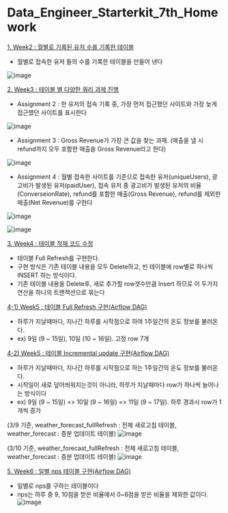# Data_Engineer_Starterkit_7th_Homework

[1. Week2 : 월별로 기록된 유저 수를 기록한 테이블](https://github.com/KimHyungkeun/DE_Starterkit_Programmers/blob/main/week2_HW.ipynb)  
 - 월별로 접속한 유저 들의 수를 기록한 테이블을 만들어 낸다

![image](https://user-images.githubusercontent.com/12759500/159435190-e041b791-177b-4fda-a2d0-e98e799ebef9.png)


[2. Week3 : 테이블 별 다양한 쿼리 과제 진행](https://github.com/KimHyungkeun/DE_Starterkit_Programmers/blob/main/week3_HW.ipynb)
 - Assignment 2 : 한 유저의 접속 기록 중, 가장 먼저 접근했던 사이트와 가장 늦게 접근했던 사이트를 표시한다

![image](https://user-images.githubusercontent.com/12759500/159435023-2f732f49-714f-4d28-9fb7-188fe7e58e35.png)

 - Assignment 3 : Gross Revenue가 가장 큰 값을 찾는 과제. (매출을 낼 시 refund까지 모두 포함한 매출을 Gross Revenue라고 한다)
  
 ![image](https://user-images.githubusercontent.com/12759500/159435046-30238150-ff7b-44d7-b67d-23053db42982.png)

 - Assignment 4 : 월별 접속한 사이트를 기준으로 접속한 유저(uniqueUsers), 광고비가 발생된 유저(paidUser), 접속 유저 중 광고비가 발생된 유저의 비율(ConverseionRate), 
refund를 포함한 매출(Gross Revenue), refund를 제외한 매출(Net Revenue)를 구한다
 
![image](https://user-images.githubusercontent.com/12759500/159435074-f7a906ba-466b-45c2-bb63-b2891ec6a818.png)

![image](https://user-images.githubusercontent.com/12759500/159437292-5e0ebb5a-5d78-4b12-b951-c5e12c934f8d.png)



[3. Week4 : 테이블 적재 코드 수정](https://github.com/KimHyungkeun/DE_Starterkit_Programmers/blob/main/week4_HW.ipynb) 
 - 테이블 Full Refresh를 구현한다.
 - 구현 방식은 기존 테이블 내용을 모두 Delete하고, 빈 테이블에 row별로 하나씩 INSERT 하는 방식이다.
 - 기존 테이블 내용을 Delete후, 새로 추가할 row갯수만큼 Insert 하므로 이 두가지 연산을 하나의 트랜잭션으로 묶는다


 [4-1) Week5 : 테이블 Full Refresh 구현(Airflow DAG)](https://github.com/KimHyungkeun/DE_Starterkit_Programmers/blob/main/week5_assignment_full_refresh.py)
 - 하루가 지날때마다, 지나간 하루를 시작점으로 하여 1주일간의 온도 정보를 불러온다.
 - ex) 9일 (9 ~ 15일), 10일 (10 ~ 16일). 고정 row 7개 
 
 [4-2) Week5 : 테이블 Incremental update 구현(Airflow DAG)](https://github.com/KimHyungkeun/DE_Starterkit_Programmers/blob/main/week5_assignment_incermental_update.py) 
 - 하루가 지날때마다, 지나간 하루를 시작점으로 하는 1주일간의 온도 정보를 불러온다.
 - 시작일이 새로 덮어씌워지는것이 아니라, 하루가 지날때마다 row가 하나씩 늘어나는 방식이다
 - ex) 9일 (9 ~ 15일) => 10일 (9 ~ 16일) => 11일 (9 ~ 17일). 하루 경과시 row가 1개씩 증가 

 (3/9 기준, weather_forecast_fullRefresh : 전체 새로고침 테이블, weather_forecast : 증분 업데이트 테이블) 
 ![image](https://user-images.githubusercontent.com/12759500/159435456-9b3dfea2-529e-4d58-bb19-f69865d916e6.png)
 
 (3/10 기준, weather_forecast_fullRefresh : 전체 새로고침 테이블, weather_forecast : 증분 업데이트 테이블) 
 ![image](https://user-images.githubusercontent.com/12759500/159435483-350d2606-17d0-407d-93da-428f9ca2b328.png)


[5. Week6 : 일별 nps 테이블 구현(Airflow DAG)](https://github.com/KimHyungkeun/DE_Starterkit_Programmers/blob/main/week6_assignment_nps_summary_table.py) 
 - 일별로 nps를 구하는 테이블이다
 - nps는 하루 중 9, 10점을 받은 비율에서 0~6점을 받은 비율을 제외한 값이다.
 ![image](https://user-images.githubusercontent.com/12759500/159435579-c6c7a0d4-30f7-4a17-8d87-a4854cf80009.png)




